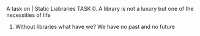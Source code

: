A task on | Static Liabraries
            TASK
0. A library is not a luxury but one of the necessities of life
1. Without libraries what have we? We have no past and no future